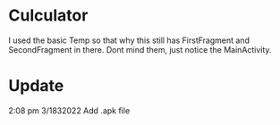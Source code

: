 # Culculator
I used the basic Temp so that why this still has FirstFragment and SecondFragment in there. Dont mind them, just notice the MainActivity.
# Update
2:08 pm 3/1832022     Add .apk file
